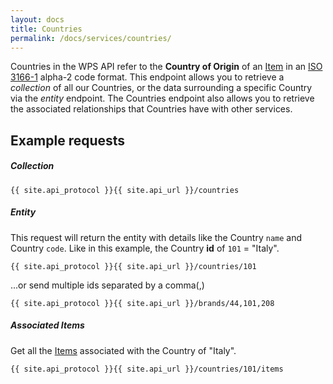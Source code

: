 ```yaml
---
layout: docs
title: Countries
permalink: /docs/services/countries/
---
```


[var_Items]: /docs/services/items

Countries in the WPS API refer to the **Country of Origin** of an [Item][var_Items] in an [ISO 3166-1](https://en.wikipedia.org/wiki/ISO_3166-1) alpha-2 code format. This endpoint allows you to retrieve a *collection* of all our Countries, or the data surrounding a specific Country 
via the *entity* endpoint. The Countries endpoint also allows you to retrieve the associated relationships that Countries have with other services.

## Example requests

##### Collection

```
{{ site.api_protocol }}{{ site.api_url }}/countries
```

##### Entity

This request will return the entity with details like the Country `name` and Country `code`. Like in this example, the Country **id** of `101` = "Italy".

```
{{ site.api_protocol }}{{ site.api_url }}/countries/101
```

...or send multiple ids separated by a comma(,)

```
{{ site.api_protocol }}{{ site.api_url }}/brands/44,101,208
```

##### Associated Items

Get all the [Items][var_Items] associated with the Country of "Italy".

```
{{ site.api_protocol }}{{ site.api_url }}/countries/101/items
```
